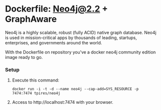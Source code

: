 # Dockerfile: Neo4j@2.2 + GraphAware

Neo4j is a highly scalable, robust (fully ACID) native graph database. Neo4j is used in mission-critical apps by thousands of leading, startups, enterprises, and governments around the world.

With the Dockerfile on repository you've a docker neo4j community edition image ready to go.

### Setup

1. Execute this command:

	`docker run -i -t -d --name neo4j --cap-add=SYS_RESOURCE -p 7474:7474 tpires/neo4j`

2. Access to http://localhost:7474 with your browser.
